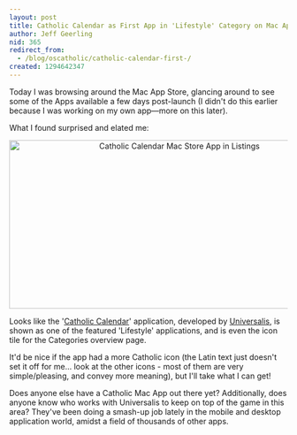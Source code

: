 ```yaml
---
layout: post
title: Catholic Calendar as First App in 'Lifestyle' Category on Mac App Store
author: Jeff Geerling
nid: 365
redirect_from:
  - /blog/oscatholic/catholic-calendar-first-/
created: 1294642347
---
```

<p>Today I was browsing around the Mac App Store, glancing around to see some of the Apps available a few days post-launch (I didn't do this earlier because I was working on my own app—more on this later).</p>
<p>What I found surprised and elated me:</p>
<p style="text-align: center;"><img src="http://www.opensourcecatholic.com/sites/opensourcecatholic.com/files/user-uploads/oscatholic/catholic-calendar-mac-app-store.png" alt="Catholic Calendar Mac Store App in Listings" width="600" height="305" /></p>
<p style="text-align: left;">Looks like the '<a href="http://www.universalis.com/n-macapp-operationC.htm">Catholic Calendar</a>' application, developed by <a href="http://www.universalis.com/">Universalis</a>, is shown as one of the featured 'Lifestyle' applications, and is even the icon tile for the Categories overview page.</p>
<p style="text-align: left;">It'd be nice if the app had a more Catholic icon (the Latin text just doesn't set it off for me... look at the other icons - most of them are very simple/pleasing, and convey more meaning), but I'll take what I can get!</p>
<p style="text-align: left;">Does anyone else have a Catholic Mac App out there yet? Additionally, does anyone know who works with Universalis to keep on top of the game in this area? They've been doing a smash-up job lately in the mobile and desktop application world, amidst a field of thousands of other apps.</p>
